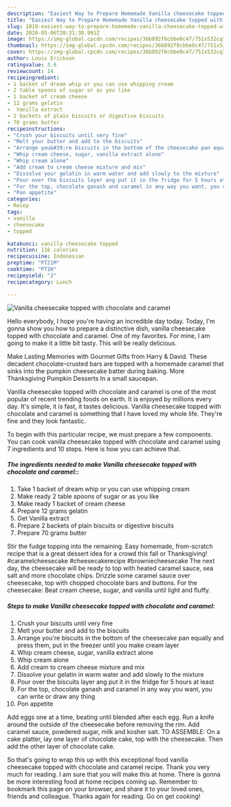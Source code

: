 ```yaml
---
description: "Easiest Way to Prepare Homemade Vanilla cheesecake topped with chocolate and caramel"
title: "Easiest Way to Prepare Homemade Vanilla cheesecake topped with chocolate and caramel"
slug: 1019-easiest-way-to-prepare-homemade-vanilla-cheesecake-topped-with-chocolate-and-caramel
date: 2020-05-06T20:31:30.991Z
image: https://img-global.cpcdn.com/recipes/36b892f8cbbe0c47/751x532cq70/vanilla-cheesecake-topped-with-chocolate-and-caramel-recipe-main-photo.jpg
thumbnail: https://img-global.cpcdn.com/recipes/36b892f8cbbe0c47/751x532cq70/vanilla-cheesecake-topped-with-chocolate-and-caramel-recipe-main-photo.jpg
cover: https://img-global.cpcdn.com/recipes/36b892f8cbbe0c47/751x532cq70/vanilla-cheesecake-topped-with-chocolate-and-caramel-recipe-main-photo.jpg
author: Louis Erickson
ratingvalue: 3.6
reviewcount: 14
recipeingredient:
- 1 backet of dream whip or you can use whipping cream
- 2 table spoons of sugar or as you like
- 1 backet of cream cheese
- 12 grams gelatin
-  Vanilla extract
- 2 backets of plain biscuits or digestive biscuits
- 70 grams butter
recipeinstructions:
- "Crush your biscuits until very fine"
- "Melt your butter and add to the biscuits"
- "Arrange you&#39;re biscuits in the bottom of the cheesecake pan equally and press them, put in the freezer until you make cream layer"
- "Whip cream cheese, sugar, vanilla extract alone"
- "Whip cream alone"
- "Add cream to cream cheese mixture and mix"
- "Dissolve your gelatin in warm water and add slowly to the mixture"
- "Pour over the biscuits layer ang put it in the fridge for 5 hours at least"
- "For the top, chocolate ganash and caramel in any way you want, you can write or draw any thing"
- "Pon appetite"
categories:
- Resep
tags:
- vanilla
- cheesecake
- topped

katakunci: vanilla cheesecake topped
nutrition: 116 calories
recipecuisine: Indonesian
preptime: "PT21M"
cooktime: "PT1H"
recipeyield: "2"
recipecategory: Lunch

---
```



![Vanilla cheesecake topped with chocolate and caramel](https://img-global.cpcdn.com/recipes/36b892f8cbbe0c47/751x532cq70/vanilla-cheesecake-topped-with-chocolate-and-caramel-recipe-main-photo.jpg)

Hello everybody, I hope you're having an incredible day today. Today, I'm gonna show you how to prepare a distinctive dish, vanilla cheesecake topped with chocolate and caramel. One of my favorites. For mine, I am going to make it a little bit tasty. This will be really delicious.

Make Lasting Memories with Gourmet Gifts from Harry &amp; David. These decadent chocolate-crusted bars are topped with a homemade caramel that sinks into the pumpkin cheesecake batter during baking. More Thanksgiving Pumpkin Desserts In a small saucepan.

Vanilla cheesecake topped with chocolate and caramel is one of the most popular of recent trending foods on earth. It is enjoyed by millions every day. It's simple, it is fast, it tastes delicious. Vanilla cheesecake topped with chocolate and caramel is something that I have loved my whole life. They're fine and they look fantastic.


To begin with this particular recipe, we must prepare a few components. You can cook vanilla cheesecake topped with chocolate and caramel using 7 ingredients and 10 steps. Here is how you can achieve that.

##### The ingredients needed to make Vanilla cheesecake topped with chocolate and caramel::

1. Take 1 backet of dream whip or you can use whipping cream
1. Make ready 2 table spoons of sugar or as you like
1. Make ready 1 backet of cream cheese
1. Prepare 12 grams gelatin
1. Get  Vanilla extract
1. Prepare 2 backets of plain biscuits or digestive biscuits
1. Prepare 70 grams butter


Stir the fudge topping into the remaining. Easy homemade, from-scratch recipe that is a great dessert idea for a crowd this fall or Thanksgiving! #caramelcheesecake #cheesecakerecipe #browniecheesecake The next day, the cheesecake will be ready to top with heated caramel sauce, sea salt and more chocolate chips. Drizzle some caramel sauce over cheesecake, top with chopped chocolate bars and buttons. For the cheesecake: Beat cream cheese, sugar, and vanilla until light and fluffy. 

##### Steps to make Vanilla cheesecake topped with chocolate and caramel:

1. Crush your biscuits until very fine
1. Melt your butter and add to the biscuits
1. Arrange you&#39;re biscuits in the bottom of the cheesecake pan equally and press them, put in the freezer until you make cream layer
1. Whip cream cheese, sugar, vanilla extract alone
1. Whip cream alone
1. Add cream to cream cheese mixture and mix
1. Dissolve your gelatin in warm water and add slowly to the mixture
1. Pour over the biscuits layer ang put it in the fridge for 5 hours at least
1. For the top, chocolate ganash and caramel in any way you want, you can write or draw any thing
1. Pon appetite


Add eggs one at a time, beating until blended after each egg. Run a knife around the outside of the cheesecake before removing the rim. Add caramel sauce, powdered sugar, milk and kosher salt. TO ASSEMBLE: On a cake platter, lay one layer of chocolate cake, top with the cheesecake. Then add the other layer of chocolate cake. 

So that's going to wrap this up with this exceptional food vanilla cheesecake topped with chocolate and caramel recipe. Thank you very much for reading. I am sure that you will make this at home. There is gonna be more interesting food at home recipes coming up. Remember to bookmark this page on your browser, and share it to your loved ones, friends and colleague. Thanks again for reading. Go on get cooking!
